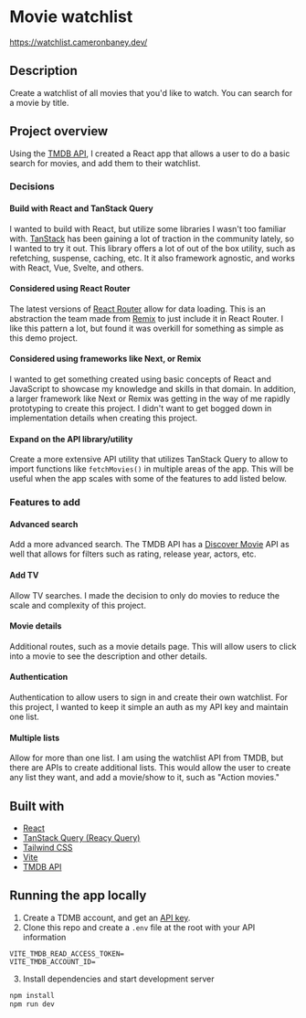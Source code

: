 # Movie watchlist

https://watchlist.cameronbaney.dev/

## Description

Create a watchlist of all movies that you'd like to watch. You can search for a movie by title.

## Project overview

Using the [TMDB API](https://developer.themoviedb.org/docs/getting-started), I created a React app that allows a user to do a basic search for movies, and add them to their watchlist.

### Decisions

#### Build with React and TanStack Query

I wanted to build with React, but utilize some libraries I wasn't too familiar with. [TanStack](https://tanstack.com/) has been gaining a lot of traction in the community lately, so I wanted to try it out. This library offers a lot of out of the box utility, such as refetching, suspense, caching, etc. It it also framework agnostic, and works with React, Vue, Svelte, and others.

#### Considered using React Router

The latest versions of [React Router](https://reactrouter.com/start/framework/data-loading) allow for data loading. This is an abstraction the team made from [Remix](https://remix.run/) to just include it in React Router. I like this pattern a lot, but found it was overkill for something as simple as this demo project.

#### Considered using frameworks like Next, or Remix

I wanted to get something created using basic concepts of React and JavaScript to showcase my knowledge and skills in that domain. In addition, a larger framework like Next or Remix was getting in the way of me rapidly prototyping to create this project. I didn't want to get bogged down in implementation details when creating this project.

#### Expand on the API library/utility

Create a more extensive API utility that utilizes TanStack Query to allow to import functions like `fetchMovies()` in multiple areas of the app. This will be useful when the app scales with some of the features to add listed below.

### Features to add

#### Advanced search
Add a more advanced search. The TMDB API has a [Discover Movie](https://developer.themoviedb.org/reference/discover-movie) API as well that allows for filters such as rating, release year, actors, etc.

#### Add TV
Allow TV searches. I made the decision to only do movies to reduce the scale and complexity of this project.

#### Movie details
Additional routes, such as a movie details page. This will allow users to click into a movie to see the description and other details.

#### Authentication
Authentication to allow users to sign in and create their own watchlist. For this project, I wanted to keep it simple an auth as my API key and maintain one list.

#### Multiple lists
Allow for more than one list. I am using the watchlist API from TMDB, but there are APIs to create additional lists. This would allow the user to create any list they want, and add a movie/show to it, such as "Action movies."

## Built with
- [React](https://react.dev/)
- [TanStack Query (Reacy Query)](https://tanstack.com/query/latest/docs/framework/react/overview)
- [Tailwind CSS](https://tailwindcss.com/)
- [Vite](https://vite.dev/)
- [TMDB API](https://developer.themoviedb.org/docs/getting-started)

## Running the app locally

1. Create a TDMB account, and get an [API key](https://www.themoviedb.org/settings/api).
2. Clone this repo and create a `.env` file at the root with your API information
```
VITE_TMDB_READ_ACCESS_TOKEN=
VITE_TMDB_ACCOUNT_ID=
```
3. Install dependencies and start development server
```zsh
npm install
npm run dev
```
